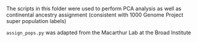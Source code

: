 The scripts in this folder were used to perform PCA analysis as well as continental ancestry assignment (consistent with 1000 Genome Project super population labels)

`assign_pops.py` was adapted from the Macarthur Lab at the Broad Institute
